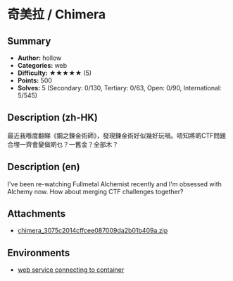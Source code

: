 奇美拉 / Chimera
===

## Summary

* **Author:** hollow
* **Categories:** web
* **Difficulty:** ★★★★★ (5)
* **Points:** 500
* **Solves:** 5 (Secondary: 0/130, Tertiary: 0/63, Open: 0/90, International: 5/545)

## Description (zh-HK)

最近我喺度翻睇《鋼之鍊金術師》，發現鍊金術好似幾好玩喎。唔知將啲CTF問題合埋一齊會變做啲乜？一舊金？全部木？

## Description (en)

I've been re-watching Fullmetal Alchemist recently and I'm obsessed with Alchemy now. How about merging CTF challenges together?

## Attachments

- [chimera_3075c2014cffcee087009da2b01b409a.zip](https://github.com/blackb6a/hkcert-ctf-2024-challenges-public/releases/download/v1.0.0/chimera_3075c2014cffcee087009da2b01b409a.zip)


## Environments

- [web service connecting to container](env)


